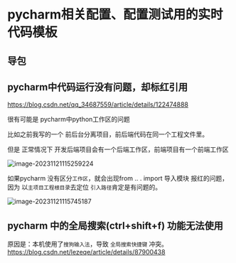 # pycharm相关配置、配置测试用的实时代码模板

##  导包

## pycharm中代码运行没有问题，却标红引用

https://blog.csdn.net/qq_34687559/article/details/122474888

很有可能是 pycharm中python工作区的问题

比如之前我写的一个 前后台分离项目，前后端代码在同一个工程文件里。

但是 正常情况下 开发后端项目会有一个后端工作区，前端项目有一个前端工作区 

![image-20231121115259224](http://biji.51automate.cn/blogs/img/image-20231121115259224.png)

如果pycharm 没有区分`工作区`，就会出现from .. . import 导入模块 报红的问题，因为 以`主项目工程根目录`去定位 `引入路径`肯定是有问题的。

![image-20231121115745187](http://biji.51automate.cn/blogs/img/image-20231121115745187.png)



## pycharm 中的全局搜索(ctrl+shift+f) 功能无法使用
原因是：本机使用了`搜狗输入法`，导致 `全局搜索快捷键` 冲突。
https://blog.csdn.net/lezeqe/article/details/87900438
